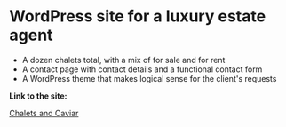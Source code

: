 # WordPress site for a luxury estate agent


* A dozen chalets total, with a mix of for sale and for rent
* A contact page with contact details and a functional contact form
* A WordPress theme that makes logical sense for the client's requests


__Link to the site:__

[Chalets and Caviar](http://dev-integrate-a-wordpress-theme-for-a-client.pantheonsite.io/)